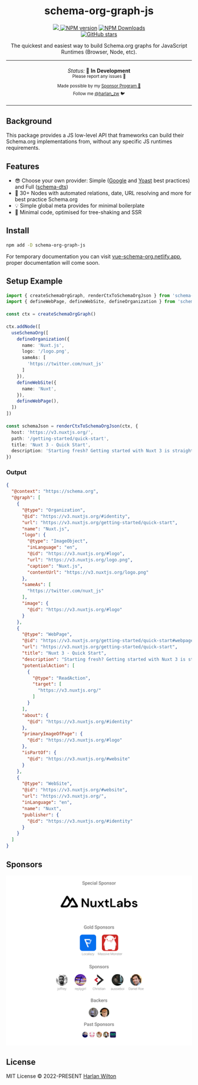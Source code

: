 <h1 align='center'>schema-org-graph-js</h1>

<p align="center">
<a href='https://github.com/harlan-zw/schema-org-graph-js/actions/workflows/test.yml'>
<img src='https://github.com/harlan-zw/schema-org-graph-js/actions/workflows/test.yml/badge.svg' >
</a>
<a href="https://www.npmjs.com/package/schema-org-graph-js" target="__blank"><img src="https://img.shields.io/npm/v/schema-org-graph-js?color=2B90B6&label=" alt="NPM version"></a>
<a href="https://www.npmjs.com/package/schema-org-graph-js" target="__blank"><img alt="NPM Downloads" src="https://img.shields.io/npm/dm/schema-org-graph-js?color=349dbe&label="></a>
<br>
<a href="https://github.com/harlan-zw/schema-org-graph-js" target="__blank"><img alt="GitHub stars" src="https://img.shields.io/github/stars/harlan-zw/schema-org-graph-js?style=social"></a>
</p>

<p align="center">
The quickest and easiest way to build Schema.org graphs for JavaScript Runtimes (Browser, Node, etc).
</p>

<p align="center">
<table>
<tbody>
<td align="center">
<img width="2000" height="0" /><br>
<i>Status:</i> <b>🔨 In Development</b> <br>
<sup> Please report any issues 🐛</sup><br>
<sub>Made possible by my <a href="https://github.com/sponsors/harlan-zw">Sponsor Program 💖</a><br> Follow me <a href="https://twitter.com/harlan_zw">@harlan_zw</a> 🐦</sub><br>
<img width="2000" height="0" />
</td>
</tbody>
</table>
</p>

## Background

This package provides a JS low-level API that frameworks can build their Schema.org implementations from, without any specific
JS runtimes requirements.

## Features

- 😎 Choose your own provider: Simple ([Google](https://developers.google.com/search/docs/advanced/structured-data/search-gallery) and [Yoast](https://developer.yoast.com/features/schema/overview) best practices) and Full ([schema-dts](https://github.com/google/schema-dts))
- 🧙 30+ Nodes with automated relations, date, URL resolving and more for best practice Schema.org
- 💡 Simple global meta provides for minimal boilerplate
- 🌳 Minimal code, optimised for tree-shaking and SSR

## Install

```bash
npm add -D schema-org-graph-js
```

For temporary documentation you can visit [vue-schema-org.netlify.app](https://vue-schema-org.netlify.app/), proper documentation
will come soon.

## Setup Example

```ts
import { createSchemaOrgGraph, renderCtxToSchemaOrgJson } from 'schema-org-graph-js'
import { defineWebPage, defineWebSite, defineOrganization } from 'schema-org-graph-js/simple'

const ctx = createSchemaOrgGraph()

ctx.addNode([
  useSchemaOrg([
    defineOrganization({
      name: 'Nuxt.js',
      logo: '/logo.png',
      sameAs: [
        'https://twitter.com/nuxt_js'
      ]
    }),
    defineWebSite({
      name: 'Nuxt',
    }),
    defineWebPage(),
  ])
])

const schemaJson = renderCtxToSchemaOrgJson(ctx, {
  host: 'https://v3.nuxtjs.org/',
  path: '/getting-started/quick-start',
  title: 'Nuxt 3 - Quick Start',
  description: 'Starting fresh? Getting started with Nuxt 3 is straightforward!', 
})
```

### Output

```json
{
  "@context": "https://schema.org",
  "@graph": [
    {
      "@type": "Organization",
      "@id": "https://v3.nuxtjs.org/#identity",
      "url": "https://v3.nuxtjs.org/getting-started/quick-start",
      "name": "Nuxt.js",
      "logo": {
        "@type": "ImageObject",
        "inLanguage": "en",
        "@id": "https://v3.nuxtjs.org/#logo",
        "url": "https://v3.nuxtjs.org/logo.png",
        "caption": "Nuxt.js",
        "contentUrl": "https://v3.nuxtjs.org/logo.png"
      },
      "sameAs": [
        "https://twitter.com/nuxt_js"
      ],
      "image": {
        "@id": "https://v3.nuxtjs.org/#logo"
      }
    },
    {
      "@type": "WebPage",
      "@id": "https://v3.nuxtjs.org/getting-started/quick-start#webpage",
      "url": "https://v3.nuxtjs.org/getting-started/quick-start",
      "title": "Nuxt 3 - Quick Start",
      "description": "Starting fresh? Getting started with Nuxt 3 is straightforward!",
      "potentialAction": [
        {
          "@type": "ReadAction",
          "target": [
            "https://v3.nuxtjs.org/"
          ]
        }
      ],
      "about": {
        "@id": "https://v3.nuxtjs.org/#identity"
      },
      "primaryImageOfPage": {
        "@id": "https://v3.nuxtjs.org/#logo"
      },
      "isPartOf": {
        "@id": "https://v3.nuxtjs.org/#website"
      }
    },
    {
      "@type": "WebSite",
      "@id": "https://v3.nuxtjs.org/#website",
      "url": "https://v3.nuxtjs.org/",
      "inLanguage": "en",
      "name": "Nuxt",
      "publisher": {
        "@id": "https://v3.nuxtjs.org/#identity"
      }
    }
  ]
}
```


## Sponsors

<p align="center">
  <a href="https://raw.githubusercontent.com/harlan-zw/static/main/sponsors.svg">
    <img src='https://raw.githubusercontent.com/harlan-zw/static/main/sponsors.svg'/>
  </a>
</p>


## License

MIT License © 2022-PRESENT [Harlan Wilton](https://github.com/harlan-zw)
